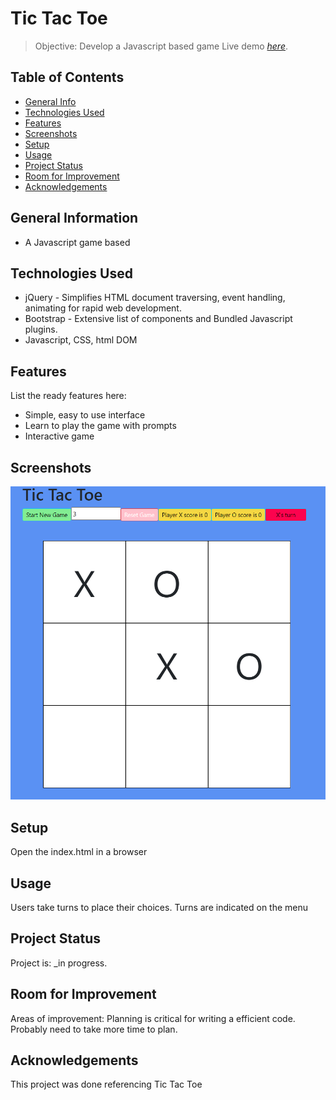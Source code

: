 # Tic Tac Toe
> Objective: Develop a Javascript based game
> Live demo [_here_](https://dou-shou-qi.vercel.app/). <!-- If you have the project hosted somewhere, include the link here. -->

## Table of Contents
* [General Info](#general-information)
* [Technologies Used](#technologies-used)
* [Features](#features)
* [Screenshots](#screenshots)
* [Setup](#setup)
* [Usage](#usage)
* [Project Status](#project-status)
* [Room for Improvement](#room-for-improvement)
* [Acknowledgements](#acknowledgements)
<!-- * [License](#license) -->

## General Information
- A Javascript game based 
<!-- You don't have to answer all the questions - just the ones relevant to your project. -->

## Technologies Used
- jQuery -  Simplifies HTML document traversing, event handling, animating for rapid web development.
- Bootstrap - Extensive list of components and Bundled Javascript plugins.
- Javascript, CSS, html DOM

## Features
List the ready features here:
- Simple, easy to use interface
- Learn to play the game with prompts
- Interactive game

## Screenshots
![Example screenshot](TicTacToe.png)
<!-- If you have screenshots you'd like to share, include them here. -->

## Setup
Open the index.html in a browser

## Usage
Users take turns to place their choices. Turns are indicated on the menu

## Project Status
Project is: _in progress. 

## Room for Improvement
Areas of improvement: Planning is critical for writing a efficient code. Probably need to take more time
to plan.

## Acknowledgements
This project was done referencing Tic Tac Toe

<!-- Optional -->
<!-- ## License -->
<!-- This project is open source and available under the [... License](). -->
<!-- You don't have to include all sections - just the one's relevant to your project -->